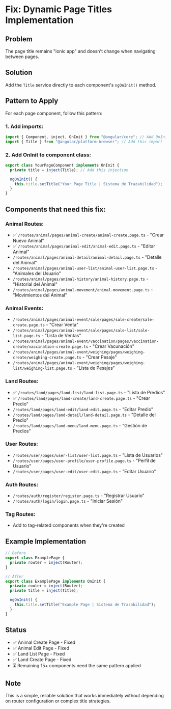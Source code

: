 # Fix: Dynamic Page Titles Implementation

## Problem

The page title remains "ionic app" and doesn't change when navigating between pages.

## Solution

Add the `Title` service directly to each component's `ngOnInit()` method.

## Pattern to Apply

For each page component, follow this pattern:

### 1. Add imports:

```typescript
import { Component, inject, OnInit } from "@angular/core"; // Add OnInit if missing
import { Title } from "@angular/platform-browser"; // Add this import
```

### 2. Add OnInit to component class:

```typescript
export class YourPageComponent implements OnInit {
  private title = inject(Title); // Add this injection

  ngOnInit() {
    this.title.setTitle("Your Page Title | Sistema de Trazabilidad");
  }
}
```

## Components that need this fix:

### Animal Routes:

- ✅ `/routes/animal/pages/animal-create/animal-create.page.ts` - "Crear Nuevo Animal"
- ✅ `/routes/animal/pages/animal-edit/animal-edit.page.ts` - "Editar Animal"
- `/routes/animal/pages/animal-detail/animal-detail.page.ts` - "Detalle del Animal"
- `/routes/animal/pages/animal-user-list/animal-user-list.page.ts` - "Animales del Usuario"
- `/routes/animal/pages/animal-history/animal-history.page.ts` - "Historial del Animal"
- `/routes/animal/pages/animal-movement/animal-movement.page.ts` - "Movimientos del Animal"

### Animal Events:

- `/routes/animal/pages/animal-event/sale/pages/sale-create/sale-create.page.ts` - "Crear Venta"
- `/routes/animal/pages/animal-event/sale/pages/sale-list/sale-list.page.ts` - "Lista de Ventas"
- `/routes/animal/pages/animal-event/vaccination/pages/vaccination-create/vaccination-create.page.ts` - "Crear Vacunación"
- `/routes/animal/pages/animal-event/weighing/pages/weighing-create/weighing-create.page.ts` - "Crear Pesaje"
- `/routes/animal/pages/animal-event/weighing/pages/weighing-list/weighing-list.page.ts` - "Lista de Pesajes"

### Land Routes:

- ✅ `/routes/land/pages/land-list/land-list.page.ts` - "Lista de Predios"
- ✅ `/routes/land/pages/land-create/land-create.page.ts` - "Crear Predio"
- `/routes/land/pages/land-edit/land-edit.page.ts` - "Editar Predio"
- `/routes/land/pages/land-detail/land-detail.page.ts` - "Detalle del Predio"
- `/routes/land/pages/land-menu/land-menu.page.ts` - "Gestión de Predios"

### User Routes:

- `/routes/user/pages/user-list/user-list.page.ts` - "Lista de Usuarios"
- `/routes/user/pages/user-profile/user-profile.page.ts` - "Perfil de Usuario"
- `/routes/user/pages/user-edit/user-edit.page.ts` - "Editar Usuario"

### Auth Routes:

- `/routes/auth/register/register.page.ts` - "Registrar Usuario"
- `/routes/auth/login/login.page.ts` - "Iniciar Sesión"

### Tag Routes:

- Add to tag-related components when they're created

## Example Implementation

```typescript
// Before
export class ExamplePage {
  private router = inject(Router);
}

// After
export class ExamplePage implements OnInit {
  private router = inject(Router);
  private title = inject(Title);

  ngOnInit() {
    this.title.setTitle("Example Page | Sistema de Trazabilidad");
  }
}
```

## Status

- ✅ Animal Create Page - Fixed
- ✅ Animal Edit Page - Fixed
- ✅ Land List Page - Fixed
- ✅ Land Create Page - Fixed
- ⏳ Remaining 15+ components need the same pattern applied

## Note

This is a simple, reliable solution that works immediately without depending on router configuration or complex title strategies.
